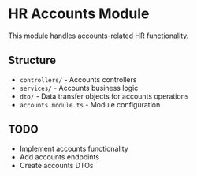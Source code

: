 # HR Accounts Module

This module handles accounts-related HR functionality.

## Structure
- `controllers/` - Accounts controllers
- `services/` - Accounts business logic
- `dto/` - Data transfer objects for accounts operations
- `accounts.module.ts` - Module configuration

## TODO
- Implement accounts functionality
- Add accounts endpoints
- Create accounts DTOs 